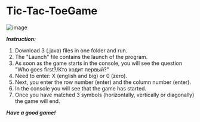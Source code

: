 # Tic-Tac-ToeGame
![image](https://github.com/AlexaTesla/massivGame/blob/main/Tic-Tac-ToeGame.jpg)

***Instruction:***

1. Download 3 (.java) files in one folder and run.
2. The "Launch" file contains the launch of the program.
3. As soon as the game starts in the console, you will see the question "Who goes first?/Кто ходит первый?"
4. Need to enter:
X (english and big) or 0 (zero).
5. Next, you enter the row number (enter) and the column number (enter).
6. In the console you will see that the game has started.
7. Once you have matched 3 symbols (horizontally, vertically or diagonally) the game will end.

***Have a good game!***
